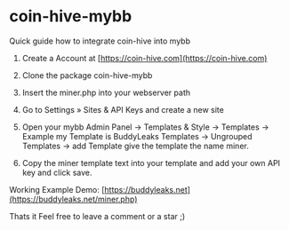 # coin-hive-mybb
Quick guide how to integrate coin-hive into mybb

1. Create a Account at [https://coin-hive.com](https://coin-hive.com)
2. Clone the package coin-hive-mybb
3. Insert the miner.php into your webserver path
4. Go to Settings » Sites & API Keys and create a new site
5. Open your mybb Admin Panel -> Templates & Style -> Templates -> Example my Template is BuddyLeaks Templates
-> Ungrouped Templates -> add Template give the template the name miner.

6. Copy the miner template text into your template and add your own API key and click save.

Working Example Demo: [https://buddyleaks.net](https://buddyleaks.net/miner.php)

Thats it
Feel free to leave a comment or a star ;)
